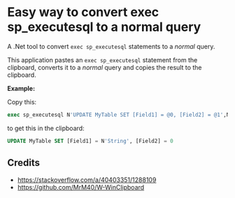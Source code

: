 # Easy way to convert exec sp_executesql to a normal query
A .Net tool to convert `exec sp_executesql` statements to a *normal* query.

This application pastes an `exec sp_executesql` statement from the clipboard, converts it to a *normal* query and copies the result to the clipboard.

**Example:**

Copy this:

```SQL
exec sp_executesql N'UPDATE MyTable SET [Field1] = @0, [Field2] = @1',N'@0 nvarchar(max) ,@1 int',@0=N'String',@1=0
```

to get this in the clipboard:

```SQL
UPDATE MyTable SET [Field1] = N'String', [Field2] = 0
```

## Credits

- https://stackoverflow.com/a/40403351/1288109
- https://github.com/MrM40/W-WinClipboard
